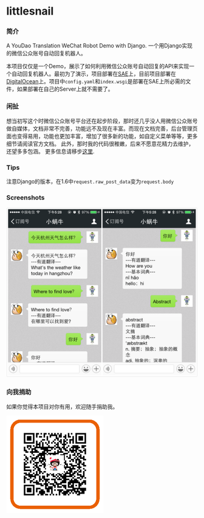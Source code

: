 littlesnail
===========
### 简介
A YouDao Translation WeChat Robot Demo with Django.
一个用Django实现的微信公众账号自动回复机器人。

本项目仅仅是一个Demo，展示了如何利用微信公众账号自动回复的API来实现一个自动回复机器人。最初为了演示，项目部署在[SAE](http://sae.sina.com.cn/)上，目前项目部署在[DigitalOcean](https://www.digitalocean.com/)上。项目中`config.yaml`和`index.wsgi`是部署在SAE上所必需的文件，如果部署在自己的Server上就不需要了。

### 闲扯
想当初写这个时微信公众账号平台还在起步阶段，那时还几乎没人用微信公众账号做自媒体，文档非常不完善，功能远不及现在丰富。而现在文档完善，后台管理页面也变得易用，功能也更加丰富，增加了很多新的功能，如自定义菜单等等，更多细节请阅读官方文档。
此外，那时我的代码很稚嫩，后来不愿意花精力去维护，还望多多包涵。
更多信息请移步[这里](http://blog.vars.me/blog/2013/07/24/wei-xin-ji-qi-ren-xiao-gua-niu-you-dao-fan-yi-xiao-zhu-shou-django-plus-sae-plus-wei-xin-gong-zhong-zhang-hao-zi-dong-hui-fu-kai-fang-jie-kou/).

### Tips
注意Django的版本，在1.6中`request.raw_post_data`变为`request.body`

### Screenshots
![Demo](./img/demo.png)


### 向我捐助
如果你觉得本项目对你有用，欢迎随手捐助我。 

![捐赠liushuaikobe](./img/alipay.png)
